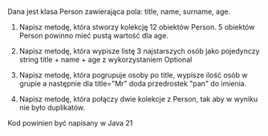 Dana jest klasa Person zawierająca pola: title, name, surname, age. 

1. Napisz metodę, która stworzy kolekcję 12 obiektów Person. 5 obiektów Person powinno mieć pustą wartość dla age.

2. Napisz metodę, która wypisze listę 3 najstarszych osób jako pojedynczy string  title + name + age z wykorzystaniem Optional

3. Napisz metodę, która pogrupuje osoby po title, wypisze ilość osób w grupie a następnie dla title="Mr" doda przedrostek "pan" do imienia.

4. Napisz metodę, która połączy dwie kolekcje z Person, tak aby w wyniku nie było duplikatów.

Kod powinien być napisany w Java 21
